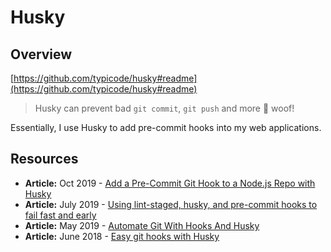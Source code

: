 # Husky

## Overview

[https://github.com/typicode/husky#readme](https://github.com/typicode/husky#readme)

> Husky can prevent bad `git commit`, `git push` and more 🐶 woof!

Essentially, I use Husky to add pre-commit hooks into my web applications.

## Resources

* **Article:** Oct 2019 - [Add a Pre-Commit Git Hook to a Node.js Repo with Husky](http://eloquentcode.com/add-a-pre-commit-git-hook-to-a-node-js-repo-with-husky)
* **Article:** July 2019 - [Using lint-staged, husky, and pre-commit hooks to fail fast and early](https://codeburst.io/continuous-integration-lint-staged-husky-pre-commit-hook-test-setup-47f8172924fc)
* **Article:** May 2019 - [Automate Git With Hooks And Husky](https://maksimivanov.com/posts/git-husky/)
* **Article:** June 2018 - [Easy git hooks with Husky](https://www.vojtechruzicka.com/githooks-husky/)

